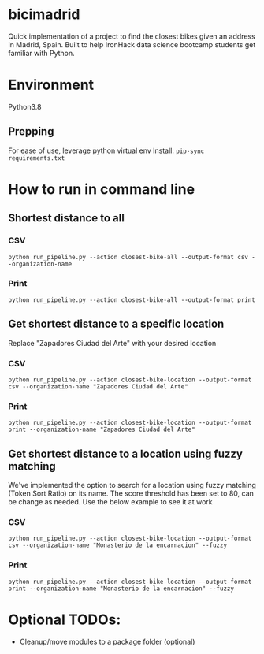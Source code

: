 # bicimadrid

Quick implementation of a project to find the closest bikes given an address in Madrid, Spain. Built to help IronHack data science bootcamp students get familiar with Python.

# Environment
Python3.8

## Prepping
For ease of use, leverage python virtual env
Install:
`pip-sync requirements.txt`

# How to run in command line


## Shortest distance to all

### CSV
`python run_pipeline.py --action closest-bike-all --output-format csv --organization-name`

### Print
`python run_pipeline.py --action closest-bike-all --output-format print`


## Get shortest distance to a specific location

Replace "Zapadores Ciudad del Arte" with your desired location

### CSV
`python run_pipeline.py --action closest-bike-location --output-format csv --organization-name "Zapadores Ciudad del Arte"`

### Print
`python run_pipeline.py --action closest-bike-location --output-format print --organization-name "Zapadores Ciudad del Arte"`

## Get shortest distance to a location using fuzzy matching

We've implemented the option to search for a location using fuzzy matching (Token Sort Ratio) on its name. The score threshold has been set to 80, can be change as needed. Use the below example to see it at work

### CSV
`python run_pipeline.py --action closest-bike-location --output-format csv --organization-name "Monasterio de la encarnacion" --fuzzy`

### Print
`python run_pipeline.py --action closest-bike-location --output-format print --organization-name "Monasterio de la encarnacion" --fuzzy`

# Optional TODOs:
- Cleanup/move modules to a package folder (optional)
